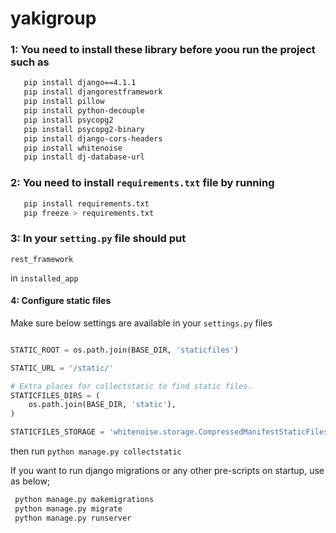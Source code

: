 # yakigroup
### 1: You need to install these library before yoou run the project such as
```bash
   pip install django==4.1.1
   pip install djangorestframework
   pip install pillow
   pip install python-decouple
   pip install psycopg2   
   pip install psycopg2-binary 
   pip install django-cors-headers
   pip install whitenoise 
   pip install dj-database-url  
```
### 2: You need to install ```requirements.txt``` file by running
 ```bash
    pip install requirements.txt
    pip freeze > requirements.txt
```    

### 3: In your ```setting.py``` file should put 
```
rest_framework

```  
in ```installed_app```


#### 4: Configure static files
  Make sure below settings are available in your `settings.py` files
  ```python

  STATIC_ROOT = os.path.join(BASE_DIR, 'staticfiles')

  STATIC_URL = '/static/'

  # Extra places for collectstatic to find static files.
  STATICFILES_DIRS = (
      os.path.join(BASE_DIR, 'static'),
  )

  STATICFILES_STORAGE = 'whitenoise.storage.CompressedManifestStaticFilesStorage'

  ```
  then run ```python manage.py collectstatic``` 
  
  If you want to run django migrations or any other pre-scripts on startup, use as below;
```bash
 python manage.py makemigrations
 python manage.py migrate
 python manage.py runserver
```
 
